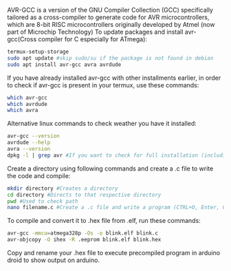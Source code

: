AVR-GCC is a version of the GNU Compiler Collection (GCC) specifically tailored as a cross-compiler to generate code for AVR microcontrollers, which are 8-bit RISC microcontrollers originally developed by Atmel (now part of Microchip Technology)
To update packages and install avr-gcc(Cross compiler for C especially for ATmega):
```bash
termux-setup-storage
sudo apt update #skip sudo/su if the package is not found in debian
sudo apt install avr-gcc avra avrdude
```
If you have already installed avr-gcc with other installments earlier, in order to check if avr-gcc is present in your termux, use these commands:
```bash
which avr-gcc
which avrdude
which avra
```
Alternative linux commands to check weather you have it installed:
```bash
avr-gcc --version
avrdude --help
avra --version
dpkg -l | grep avr #If you want to check for full installation (including libraries, configs, etc.) and not just the executables then run this command
```
Create a directory using following commands and create a .c file to write the code and compile:
```bash
mkdir directory #Creates a directory
cd directory #Directs to that respective directory
pwd #Used to check path
nano filename.c #Create a .c file and write a program (CTRL+O, Enter, CTRL+X)
```
To compile and convert it to .hex file from .elf, run these commands:
```bash
avr-gcc -mmcu=atmega328p -Os -o blink.elf blink.c
avr-objcopy -O ihex -R .eeprom blink.elf blink.hex
```
Copy and rename your .hex file to execute precompiled program in arduino droid to show output on arduino.
